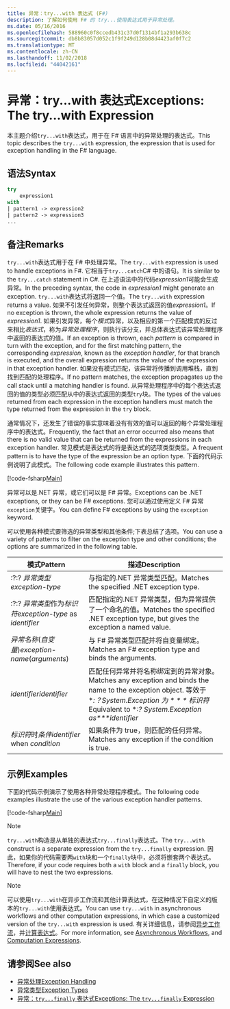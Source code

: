 ```yaml
---
title: 异常：try...with 表达式 (F#)
description: 了解如何使用 F# 的 try...使用表达式用于异常处理。
ms.date: 05/16/2016
ms.openlocfilehash: 588960c0f8ccedb431c37d0f1314bf1a293b638c
ms.sourcegitcommit: db8b83057d052c1f9f249d128b08d4423af0f7c2
ms.translationtype: MT
ms.contentlocale: zh-CN
ms.lasthandoff: 11/02/2018
ms.locfileid: "44042161"
---
```

# <a name="exceptions-the-trywith-expression"></a><span data-ttu-id="545eb-103">异常：try...with 表达式</span><span class="sxs-lookup"><span data-stu-id="545eb-103">Exceptions: The try...with Expression</span></span>

<span data-ttu-id="545eb-104">本主题介绍`try...with`表达式，用于在 F# 语言中的异常处理的表达式。</span><span class="sxs-lookup"><span data-stu-id="545eb-104">This topic describes the `try...with` expression, the expression that is used for exception handling in the F# language.</span></span>

## <a name="syntax"></a><span data-ttu-id="545eb-105">语法</span><span class="sxs-lookup"><span data-stu-id="545eb-105">Syntax</span></span>

```fsharp
try
    expression1
with
| pattern1 -> expression2
| pattern2 -> expression3
...
```

## <a name="remarks"></a><span data-ttu-id="545eb-106">备注</span><span class="sxs-lookup"><span data-stu-id="545eb-106">Remarks</span></span>

<span data-ttu-id="545eb-107">`try...with`表达式用于在 F# 中处理异常。</span><span class="sxs-lookup"><span data-stu-id="545eb-107">The `try...with` expression is used to handle exceptions in F#.</span></span> <span data-ttu-id="545eb-108">它相当于`try...catch`C# 中的语句。</span><span class="sxs-lookup"><span data-stu-id="545eb-108">It is similar to the `try...catch` statement in C#.</span></span> <span data-ttu-id="545eb-109">在上述语法中的代码*expression1*可能会生成异常。</span><span class="sxs-lookup"><span data-stu-id="545eb-109">In the preceding syntax, the code in *expression1* might generate an exception.</span></span> <span data-ttu-id="545eb-110">`try...with`表达式将返回一个值。</span><span class="sxs-lookup"><span data-stu-id="545eb-110">The `try...with` expression returns a value.</span></span> <span data-ttu-id="545eb-111">如果不引发任何异常，则整个表达式返回的值*expression1*。</span><span class="sxs-lookup"><span data-stu-id="545eb-111">If no exception is thrown, the whole expression returns the value of *expression1*.</span></span> <span data-ttu-id="545eb-112">如果引发异常，每个*模式*异常，以及相应的第一个匹配模式的反过来相比*表达式*，称为*异常处理程序*，则执行该分支，并总体表达式该异常处理程序中返回的表达式的值。</span><span class="sxs-lookup"><span data-stu-id="545eb-112">If an exception is thrown, each *pattern* is compared in turn with the exception, and for the first matching pattern, the corresponding *expression*, known as the *exception handler*, for that branch is executed, and the overall expression returns the value of the expression in that exception handler.</span></span> <span data-ttu-id="545eb-113">如果没有模式匹配，该异常将传播到调用堆栈，直到找到匹配的处理程序。</span><span class="sxs-lookup"><span data-stu-id="545eb-113">If no pattern matches, the exception propagates up the call stack until a matching handler is found.</span></span> <span data-ttu-id="545eb-114">从异常处理程序中的每个表达式返回的值的类型必须匹配从中的表达式返回的类型`try`块。</span><span class="sxs-lookup"><span data-stu-id="545eb-114">The types of the values returned from each expression in the exception handlers must match the type returned from the expression in the `try` block.</span></span>

<span data-ttu-id="545eb-115">通常情况下，还发生了错误的事实意味着没有有效的值可以返回的每个异常处理程序中的表达式。</span><span class="sxs-lookup"><span data-stu-id="545eb-115">Frequently, the fact that an error occurred also means that there is no valid value that can be returned from the expressions in each exception handler.</span></span> <span data-ttu-id="545eb-116">常见模式是表达式的将是表达式的选项类型类型。</span><span class="sxs-lookup"><span data-stu-id="545eb-116">A frequent pattern is to have the type of the expression be an option type.</span></span> <span data-ttu-id="545eb-117">下面的代码示例说明了此模式。</span><span class="sxs-lookup"><span data-stu-id="545eb-117">The following code example illustrates this pattern.</span></span>

[!code-fsharp[Main](../../../../samples/snippets/fsharp/lang-ref-2/snippet5601.fs)]

<span data-ttu-id="545eb-118">异常可以是.NET 异常，或它们可以是 F# 异常。</span><span class="sxs-lookup"><span data-stu-id="545eb-118">Exceptions can be .NET exceptions, or they can be F# exceptions.</span></span> <span data-ttu-id="545eb-119">您可以通过使用定义 F# 异常`exception`关键字。</span><span class="sxs-lookup"><span data-stu-id="545eb-119">You can define F# exceptions by using the `exception` keyword.</span></span>

<span data-ttu-id="545eb-120">可以使用各种模式要筛选的异常类型和其他条件;下表总结了选项。</span><span class="sxs-lookup"><span data-stu-id="545eb-120">You can use a variety of patterns to filter on the exception type and other conditions; the options are summarized in the following table.</span></span>

|<span data-ttu-id="545eb-121">模式</span><span class="sxs-lookup"><span data-stu-id="545eb-121">Pattern</span></span>|<span data-ttu-id="545eb-122">描述</span><span class="sxs-lookup"><span data-stu-id="545eb-122">Description</span></span>|
|-------|-----------|
|<span data-ttu-id="545eb-123">:?</span><span class="sxs-lookup"><span data-stu-id="545eb-123">:?</span></span> <span data-ttu-id="545eb-124">*异常类型*</span><span class="sxs-lookup"><span data-stu-id="545eb-124">*exception-type*</span></span>|<span data-ttu-id="545eb-125">与指定的.NET 异常类型匹配。</span><span class="sxs-lookup"><span data-stu-id="545eb-125">Matches the specified .NET exception type.</span></span>|
|<span data-ttu-id="545eb-126">:?</span><span class="sxs-lookup"><span data-stu-id="545eb-126">:?</span></span> <span data-ttu-id="545eb-127">*异常类型*作为*标识符*</span><span class="sxs-lookup"><span data-stu-id="545eb-127">*exception-type* as *identifier*</span></span>|<span data-ttu-id="545eb-128">匹配指定的.NET 异常类型，但为异常提供了一个命名的值。</span><span class="sxs-lookup"><span data-stu-id="545eb-128">Matches the specified .NET exception type, but gives the exception a named value.</span></span>|
|<span data-ttu-id="545eb-129">*异常名称*(*自变量*)</span><span class="sxs-lookup"><span data-stu-id="545eb-129">*exception-name*(*arguments*)</span></span>|<span data-ttu-id="545eb-130">与 F# 异常类型匹配并将自变量绑定。</span><span class="sxs-lookup"><span data-stu-id="545eb-130">Matches an F# exception type and binds the arguments.</span></span>|
|<span data-ttu-id="545eb-131">*identifier*</span><span class="sxs-lookup"><span data-stu-id="545eb-131">*identifier*</span></span>|<span data-ttu-id="545eb-132">匹配任何异常并将名称绑定到的异常对象。</span><span class="sxs-lookup"><span data-stu-id="545eb-132">Matches any exception and binds the name to the exception object.</span></span> <span data-ttu-id="545eb-133">等效于 \**:？System.Exception 为 \* \* \* 标识符*</span><span class="sxs-lookup"><span data-stu-id="545eb-133">Equivalent to \**:? System.Exception as\*\*\*identifier*</span></span>|
|<span data-ttu-id="545eb-134">*标识符*时*条件*</span><span class="sxs-lookup"><span data-stu-id="545eb-134">*identifier* when *condition*</span></span>|<span data-ttu-id="545eb-135">如果条件为 true，则匹配的任何异常。</span><span class="sxs-lookup"><span data-stu-id="545eb-135">Matches any exception if the condition is true.</span></span>|

## <a name="examples"></a><span data-ttu-id="545eb-136">示例</span><span class="sxs-lookup"><span data-stu-id="545eb-136">Examples</span></span>

<span data-ttu-id="545eb-137">下面的代码示例演示了使用各种异常处理程序模式。</span><span class="sxs-lookup"><span data-stu-id="545eb-137">The following code examples illustrate the use of the various exception handler patterns.</span></span>

[!code-fsharp[Main](../../../../samples/snippets/fsharp/lang-ref-2/snippet5602.fs)]

>[!NOTE]
<span data-ttu-id="545eb-138">`try...with`构造是从单独的表达式`try...finally`表达式。</span><span class="sxs-lookup"><span data-stu-id="545eb-138">The `try...with` construct is a separate expression from the `try...finally` expression.</span></span> <span data-ttu-id="545eb-139">因此，如果你的代码需要两`with`块和一个`finally`块中，必须将嵌套两个表达式。</span><span class="sxs-lookup"><span data-stu-id="545eb-139">Therefore, if your code requires both a `with` block and a `finally` block, you will have to nest the two expressions.</span></span>

>[!NOTE]
<span data-ttu-id="545eb-140">可以使用`try...with`在异步工作流和其他计算表达式，在这种情况下自定义的版本的`try...with`使用表达式。</span><span class="sxs-lookup"><span data-stu-id="545eb-140">You can use `try...with` in asynchronous workflows and other computation expressions, in which case a customized version of the `try...with` expression is used.</span></span> <span data-ttu-id="545eb-141">有关详细信息，请参阅[异步工作流](../asynchronous-workflows.md)，并[计算表达式](../computation-expressions.md)。</span><span class="sxs-lookup"><span data-stu-id="545eb-141">For more information, see [Asynchronous Workflows](../asynchronous-workflows.md), and [Computation Expressions](../computation-expressions.md).</span></span>

## <a name="see-also"></a><span data-ttu-id="545eb-142">请参阅</span><span class="sxs-lookup"><span data-stu-id="545eb-142">See also</span></span>

- [<span data-ttu-id="545eb-143">异常处理</span><span class="sxs-lookup"><span data-stu-id="545eb-143">Exception Handling</span></span>](index.md)
- [<span data-ttu-id="545eb-144">异常类型</span><span class="sxs-lookup"><span data-stu-id="545eb-144">Exception Types</span></span>](exception-types.md)
- [<span data-ttu-id="545eb-145">异常：`try...finally` 表达式</span><span class="sxs-lookup"><span data-stu-id="545eb-145">Exceptions: The `try...finally` Expression</span></span>](the-try-finally-expression.md)
